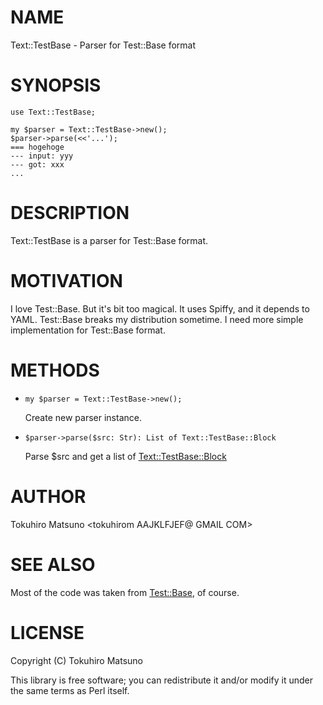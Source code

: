 # NAME

Text::TestBase - Parser for Test::Base format

# SYNOPSIS

    use Text::TestBase;

    my $parser = Text::TestBase->new();
    $parser->parse(<<'...');
    === hogehoge
    --- input: yyy
    --- got: xxx
    ...

# DESCRIPTION

Text::TestBase is a parser for Test::Base format.

# MOTIVATION

I love Test::Base. But it's bit too magical. It uses Spiffy, and it depends to YAML.
Test::Base breaks my distribution sometime. I need more simple implementation for Test::Base format.

# METHODS

- `my $parser = Text::TestBase->new();`

    Create new parser instance.

- `$parser->parse($src: Str): List of Text::TestBase::Block`

    Parse $src and get a list of [Text::TestBase::Block](http://search.cpan.org/perldoc?Text::TestBase::Block)

# AUTHOR

Tokuhiro Matsuno <tokuhirom AAJKLFJEF@ GMAIL COM>

# SEE ALSO

Most of the code was taken from [Test::Base](http://search.cpan.org/perldoc?Test::Base), of course.

# LICENSE

Copyright (C) Tokuhiro Matsuno

This library is free software; you can redistribute it and/or modify
it under the same terms as Perl itself.

